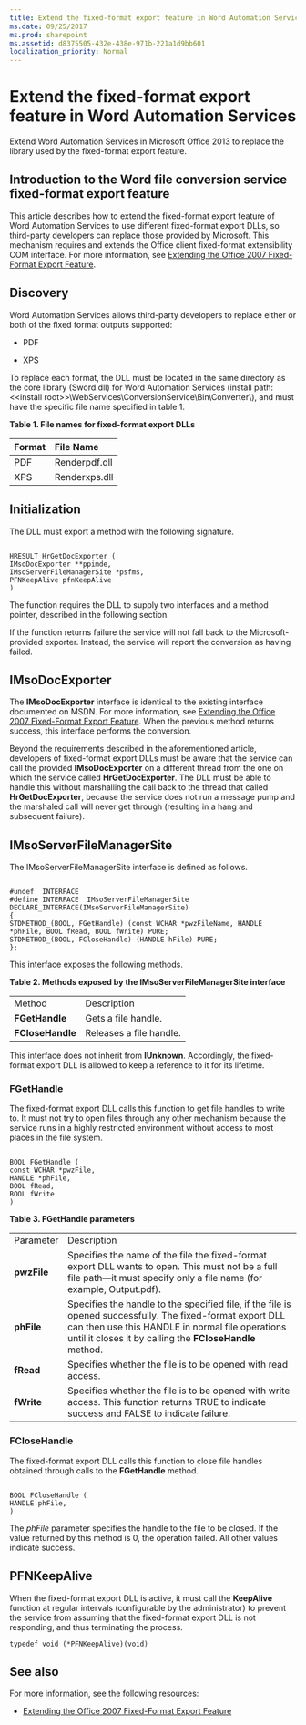 ```yaml
---
title: Extend the fixed-format export feature in Word Automation Services
ms.date: 09/25/2017
ms.prod: sharepoint
ms.assetid: d8375505-432e-438e-971b-221a1d9bb601
localization_priority: Normal
---
```



# Extend the fixed-format export feature in Word Automation Services
Extend Word Automation Services in Microsoft Office 2013 to replace the library used by the fixed-format export feature.
## Introduction to the Word file conversion service fixed-format export feature

This article describes how to extend the fixed-format export feature of Word Automation Services to use different fixed-format export DLLs, so third-party developers can replace those provided by Microsoft. This mechanism requires and extends the Office client fixed-format extensibility COM interface. For more information, see  [Extending the Office 2007 Fixed-Format Export Feature](http://msdn.microsoft.com/en-us/library/aa338206.aspx).
  
    
    

## Discovery

Word Automation Services allows third-party developers to replace either or both of the fixed format outputs supported:
  
    
    

- PDF
    
  
- XPS
    
  
To replace each format, the DLL must be located in the same directory as the core library (Sword.dll) for Word Automation Services (install path: \<\<install root\>\>\\WebServices\\ConversionService\\Bin\\Converter\\), and must have the specific file name specified in table 1.
  
    
    

**Table 1. File names for fixed-format export DLLs**


|**Format**|**File Name**|
|:-----|:-----|
|PDF  <br/> |Renderpdf.dll  <br/> |
|XPS  <br/> |Renderxps.dll  <br/> |
   

## Initialization

The DLL must export a method with the following signature.
  
    
    

```

HRESULT HrGetDocExporter (
IMsoDocExporter **ppimde,
IMsoServerFileManagerSite *psfms,
PFNKeepAlive pfnKeepAlive
)
```

The function requires the DLL to supply two interfaces and a method pointer, described in the following section.
  
    
    
If the function returns failure the service will not fall back to the Microsoft-provided exporter. Instead, the service will report the conversion as having failed.
  
    
    

## IMsoDocExporter

The **IMsoDocExporter** interface is identical to the existing interface documented on MSDN. For more information, see [Extending the Office 2007 Fixed-Format Export Feature](http://msdn.microsoft.com/en-us/library/aa338206.aspx). When the previous method returns success, this interface performs the conversion.
  
    
    
Beyond the requirements described in the aforementioned article, developers of fixed-format export DLLs must be aware that the service can call the provided **IMsoDocExporter** on a different thread from the one on which the service called **HrGetDocExporter**. The DLL must be able to handle this without marshalling the call back to the thread that called **HrGetDocExporter**, because the service does not run a message pump and the marshaled call will never get through (resulting in a hang and subsequent failure).
  
    
    

## IMsoServerFileManagerSite

The IMsoServerFileManagerSite interface is defined as follows.
  
    
    

```

#undef  INTERFACE
#define INTERFACE  IMsoServerFileManagerSite
DECLARE_INTERFACE(IMsoServerFileManagerSite)
{
STDMETHOD_(BOOL, FGetHandle) (const WCHAR *pwzFileName, HANDLE *phFile, BOOL fRead, BOOL fWrite) PURE;
STDMETHOD_(BOOL, FCloseHandle) (HANDLE hFile) PURE;
};
```

This interface exposes the following methods.
  
    
    

**Table 2. Methods exposed by the IMsoServerFileManagerSite interface**

|||
|:-----|:-----|
|Method  <br/> |Description  <br/> |
|**FGetHandle** <br/> |Gets a file handle.  <br/> |
|**FCloseHandle** <br/> |Releases a file handle.  <br/> |
   
This interface does not inherit from **IUnknown**. Accordingly, the fixed-format export DLL is allowed to keep a reference to it for its lifetime.
  
    
    

### FGetHandle

The fixed-format export DLL calls this function to get file handles to write to. It must not try to open files through any other mechanism because the service runs in a highly restricted environment without access to most places in the file system.
  
    
    

```

BOOL FGetHandle (
const WCHAR *pwzFile,
HANDLE *phFile,
BOOL fRead,
BOOL fWrite
)
```


**Table 3. FGetHandle parameters**

|||
|:-----|:-----|
|Parameter  <br/> |Description  <br/> |
|**pwzFile** <br/> |Specifies the name of the file the fixed-format export DLL wants to open. This must not be a full file path—it must specify only a file name (for example, Output.pdf).  <br/> |
|**phFile** <br/> |Specifies the handle to the specified file, if the file is opened successfully. The fixed-format export DLL can then use this HANDLE in normal file operations until it closes it by calling the **FCloseHandle** method. <br/> |
|**fRead** <br/> |Specifies whether the file is to be opened with read access.  <br/> |
|**fWrite** <br/> |Specifies whether the file is to be opened with write access. This function returns TRUE to indicate success and FALSE to indicate failure.  <br/> |
   

### FCloseHandle

The fixed-format export DLL calls this function to close file handles obtained through calls to the **FGetHandle** method.
  
    
    

```

BOOL FCloseHandle (
HANDLE phFile,
)
```

The  *phFile*  parameter specifies the handle to the file to be closed. If the value returned by this method is 0, the operation failed. All other values indicate success.
  
    
    

## PFNKeepAlive

When the fixed-format export DLL is active, it must call the **KeepAlive** function at regular intervals (configurable by the administrator) to prevent the service from assuming that the fixed-format export DLL is not responding, and thus terminating the process.
  
    
    
 `typedef void (*PFNKeepAlive)(void)`
  
    
    

## See also
<a name="bk_addresources"> </a>

For more information, see the following resources:
  
    
    

-  [Extending the Office 2007 Fixed-Format Export Feature](http://msdn.microsoft.com/en-us/library/office/aa338206%28v=office.12%29.aspx)
    
  

